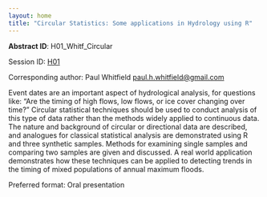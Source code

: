 ```yaml
---
layout: home
title: "Circular Statistics: Some applications in Hydrology using R"
---
```



**Abstract ID**: H01_Whitf_Circular

Session ID: [H01](.)

Corresponding author: Paul Whitfield <a href="mailto:paul.h.whitfield@gmail.com">paul.h.whitfield@gmail.com</a>

Event dates are an important aspect of hydrological analysis, for questions like: “Are the timing of high flows, low flows, or ice cover changing over time?” Circular statistical techniques should be used to conduct analysis of this type of data rather than the methods widely applied to continuous data. The nature and background of circular or directional data are described, and analogues for classical statistical analysis are demonstrated using R and three synthetic samples. Methods for examining single samples and comparing two samples are given and discussed. A real world application demonstrates how these techniques can be applied to detecting trends in the timing of mixed populations of annual maximum floods.

Preferred format: Oral presentation
